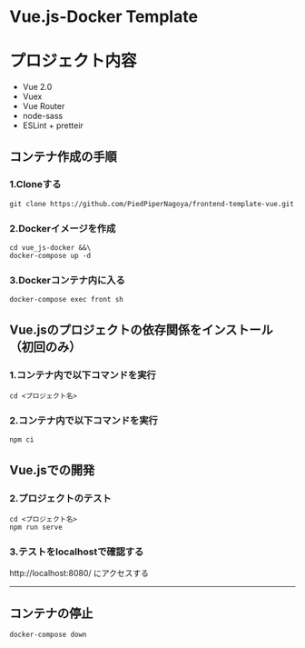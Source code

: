 # Vue.js-Docker Template

# プロジェクト内容
- Vue 2.0
- Vuex
- Vue Router
- node-sass
- ESLint + pretteir

## コンテナ作成の手順
### 1.Cloneする
```
git clone https://github.com/PiedPiperNagoya/frontend-template-vue.git
```
### 2.Dockerイメージを作成
```
cd vue_js-docker &&\
docker-compose up -d
```
### 3.Dockerコンテナ内に入る
```
docker-compose exec front sh
```
## Vue.jsのプロジェクトの依存関係をインストール（初回のみ）
### 1.コンテナ内で以下コマンドを実行
```
cd <プロジェクト名>
```
### 2.コンテナ内で以下コマンドを実行
```
npm ci
```

## Vue.jsでの開発
### 2.プロジェクトのテスト
```
cd <プロジェクト名>
npm run serve
```
### 3.テストをlocalhostで確認する
http://localhost:8080/ にアクセスする

---

## コンテナの停止
```
docker-compose down
```
